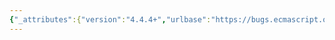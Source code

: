 ```yaml
---
{"_attributes":{"version":"4.4.4+","urlbase":"https://bugs.ecmascript.org/","maintainer":"dherman@mozilla.com"},"bug":{"bug_id":3522,"creation_ts":"2015-01-13 21:12:00 -0800","short_desc":"Single argument Array.prototype.splice","delta_ts":"2015-01-13 21:33:18 -0800","product":"ECMA-262, Editions 5 and 5.1","component":"technical content","version":"other","rep_platform":"All","op_sys":"All","bug_status":"RESOLVED","resolution":"INVALID","priority":"Normal","bug_severity":"enhancement","everconfirmed":true,"reporter":{"uid":"aahmed","name":"Adam Ahmed"},"assigned_to":{"uid":"allen","name":"Allen Wirfs-Brock"},"long_desc":[{"commentid":11348,"comment_count":0,"who":{"uid":"aahmed","name":"Adam Ahmed"},"bug_when":"2015-01-13 21:12:19 -0800","thetext":"Following on from https://esdiscuss.org/topic/single-argument-array-prototype-splice (yes that thread is 4 years old), it would seem that Array.prototype.splice's definition needs an update to spec the single -arg version as being equivalent to calling it with a second argument equal to the length of the array.\n\nAll major browsers and engines were in agreement, until Nashorn entered the game. Because they follow the spec as written, they have broken the de-facto standard. https://bugs.openjdk.java.net/browse/JDK-8023252"},{"commentid":11349,"comment_count":1,"who":{"uid":"allen","name":"Allen Wirfs-Brock"},"bug_when":"2015-01-13 21:30:28 -0800","thetext":"Isn't that already handled in the ES6 spec.\nSee http://people.mozilla.org/~jorendorff/es6-draft.html#sec-array.prototype.splice \nstep 10"},{"commentid":11350,"comment_count":2,"who":{"uid":"aahmed","name":"Adam Ahmed"},"bug_when":"2015-01-13 21:33:18 -0800","thetext":"Yes it is, I overlooked that! Thanks so much!"}]}}
---
```


